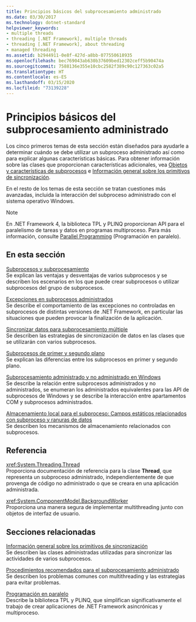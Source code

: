 ```yaml
---
title: Principios básicos del subprocesamiento administrado
ms.date: 03/30/2017
ms.technology: dotnet-standard
helpviewer_keywords:
- multiple threads
- threading [.NET Framework], multiple threads
- threading [.NET Framework], about threading
- managed threading
ms.assetid: b2944911-0e8f-427d-a8bb-077550618935
ms.openlocfilehash: bec769043ab630b37609bed12302ceff5b90474a
ms.sourcegitcommit: 7588136e355e10cbc2582f389c90c127363c02a5
ms.translationtype: HT
ms.contentlocale: es-ES
ms.lasthandoff: 03/15/2020
ms.locfileid: "73139228"
---
```

# <a name="managed-threading-basics"></a>Principios básicos del subprocesamiento administrado

Los cinco primeros temas de esta sección están diseñados para ayudarle a determinar cuándo se debe utilizar un subproceso administrado así como para explicar algunas características básicas. Para obtener información sobre las clases que proporcionan características adicionales, vea [Objetos y características de subprocesos](../../../docs/standard/threading/threading-objects-and-features.md) e [Información general sobre los primitivos de sincronización](../../../docs/standard/threading/overview-of-synchronization-primitives.md).  
  
 En el resto de los temas de esta sección se tratan cuestiones más avanzadas, incluida la interacción del subproceso administrado con el sistema operativo Windows.  
  
> [!NOTE]
> En .NET Framework 4, la biblioteca TPL y PLINQ proporcionan API para el paralelismo de tareas y datos en programas multiproceso. Para más información, consulte [Parallel Programming](../../../docs/standard/parallel-programming/index.md) (Programación en paralelo).  
  
## <a name="in-this-section"></a>En esta sección

 [Subprocesos y subprocesamiento](../../../docs/standard/threading/threads-and-threading.md)  
 Se explican las ventajas y desventajas de varios subprocesos y se describen los escenarios en los que puede crear subprocesos o utilizar subprocesos del grupo de subprocesos.  
  
 [Excepciones en subprocesos administrados](../../../docs/standard/threading/exceptions-in-managed-threads.md)  
 Se describe el comportamiento de las excepciones no controladas en subprocesos de distintas versiones de .NET Framework, en particular las situaciones que pueden provocar la finalización de la aplicación.  
  
 [Sincronizar datos para subprocesamiento múltiple](../../../docs/standard/threading/synchronizing-data-for-multithreading.md)  
 Se describen las estrategias de sincronización de datos en las clases que se utilizarán con varios subprocesos.  
  
 [Subprocesos de primer y segundo plano](../../../docs/standard/threading/foreground-and-background-threads.md)  
 Se explican las diferencias entre los subprocesos en primer y segundo plano.  
  
 [Subprocesamiento administrado y no administrado en Windows](../../../docs/standard/threading/managed-and-unmanaged-threading-in-windows.md)  
 Se describe la relación entre subprocesos administrados y no administrados, se enumeran los administrados equivalentes para las API de subprocesos de Windows y se describe la interacción entre apartamentos COM y subprocesos administrados.  
  
 [Almacenamiento local para el subproceso: Campos estáticos relacionados con subproceso y ranuras de datos](../../../docs/standard/threading/thread-local-storage-thread-relative-static-fields-and-data-slots.md)  
 Se describen los mecanismos de almacenamiento relacionados con subprocesos.  
  
## <a name="reference"></a>Referencia

 <xref:System.Threading.Thread>  
 Proporciona documentación de referencia para la clase **Thread**, que representa un subproceso administrado, independientemente de que provenga de código no administrado o que se creara en una aplicación administrada.  
  
 <xref:System.ComponentModel.BackgroundWorker>  
 Proporciona una manera segura de implementar multithreading junto con objetos de interfaz de usuario.  
  
## <a name="related-sections"></a>Secciones relacionadas

 [Información general sobre los primitivos de sincronización](../../../docs/standard/threading/overview-of-synchronization-primitives.md)  
 Se describen las clases administradas utilizadas para sincronizar las actividades de varios subprocesos.  
  
 [Procedimientos recomendados para el subprocesamiento administrado](../../../docs/standard/threading/managed-threading-best-practices.md)  
 Se describen los problemas comunes con multithreading y las estrategias para evitar problemas.  
  
 [Programación en paralelo](../../../docs/standard/parallel-programming/index.md)  
 Describe la biblioteca TPL y PLINQ, que simplifican significativamente el trabajo de crear aplicaciones de .NET Framework asincrónicas y multiproceso.
